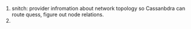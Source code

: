 1. snitch: provider infromation about network topology so Cassanbdra can route quess, figure out node relations.
2. 
